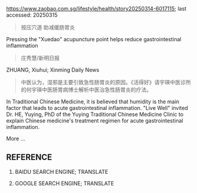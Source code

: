 https://www.zaobao.com.sg/lifestyle/health/story20250314-6017115; last accessed: 20250315

> 按压穴道 助减缓肠胃炎

Pressing the "Xuedao" acupuncture point helps reduce gastrointestinal inflammation

> 庄秀慧/新明日报

ZHUANG, Xiuhui; Xinming Daily News

> 中医认为，湿邪是主要引致急性肠胃炎的原因。《活得好》请宇瑛中医诊所的何宇瑛中医肠胃病博士解析中医治急性肠胃炎的疗法。

In Traditional Chinese Medicine, it is believed that humidity is the main factor that leads to acute gastrointestinal inflammation. "Live Well" invited Dr. HE, Yuying, PhD of the Yuying Traditional Chinese Medicine Clinic to explain Chinese medicine's treatment regimen for acute gastrointestinal inflammation.

More ...

## REFERENCE

1) BAIDU SEARCH ENGINE; TRANSLATE

2) GOOGLE SEARCH ENGINE; TRANSLATE